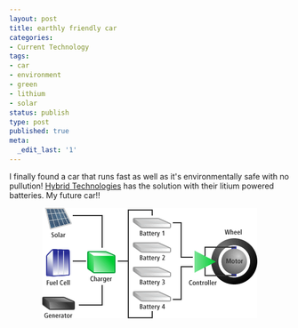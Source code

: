 ```yaml
---
layout: post
title: earthly friendly car
categories:
- Current Technology
tags:
- car
- environment
- green
- lithium
- solar
status: publish
type: post
published: true
meta:
  _edit_last: '1'
---
```

I finally found a car that runs fast as well as it's environmentally safe with no pullution! <a href="http://hybridtechnologies.com/">Hybrid Technologies</a> has the solution with their litium powered batteries. My future car!!
<p style="text-align: center;"><a href="http://share.sweska.net/files/advanced_drive_tech.gif"><img class="size-full wp-image-649" title="advanced_drive_tech" src="/img/advanced_drive_tech.gif" alt="" /></a></p>
